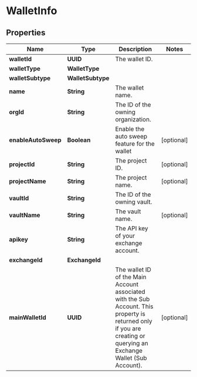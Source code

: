

# WalletInfo


## Properties

| Name | Type | Description | Notes |
|------------ | ------------- | ------------- | -------------|
|**walletId** | **UUID** | The wallet ID. |  |
|**walletType** | **WalletType** |  |  |
|**walletSubtype** | **WalletSubtype** |  |  |
|**name** | **String** | The wallet name. |  |
|**orgId** | **String** | The ID of the owning organization. |  |
|**enableAutoSweep** | **Boolean** | Enable the auto sweep feature for the wallet |  [optional] |
|**projectId** | **String** | The project ID. |  [optional] |
|**projectName** | **String** | The project name. |  [optional] |
|**vaultId** | **String** | The ID of the owning vault. |  |
|**vaultName** | **String** | The vault name. |  [optional] |
|**apikey** | **String** | The API key of your exchange account. |  |
|**exchangeId** | **ExchangeId** |  |  |
|**mainWalletId** | **UUID** | The wallet ID of the Main Account associated with the Sub Account. This property is returned only if you are creating or querying an Exchange Wallet (Sub Account). |  [optional] |



